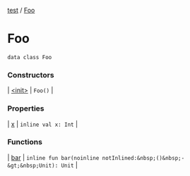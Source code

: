 [test](test/index) / [Foo](test/-foo/index)


# Foo

`data class Foo`



### Constructors


| [&lt;init&gt;](test/-foo/-init-) | `Foo()` |


### Properties


| [x](test/-foo/x) | `inline val x: Int` |


### Functions


| [bar](test/-foo/bar) | `inline fun bar(noinline notInlined:&nbsp;()&nbsp;-&gt;&nbsp;Unit): Unit` |

